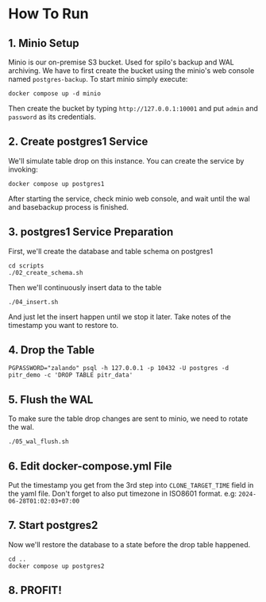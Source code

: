 # How To Run

## 1. Minio Setup
Minio is our on-premise S3 bucket. Used for spilo's backup and WAL archiving.
We have to first create the bucket using the minio's web console named `postgres-backup`.
To start minio simply execute:
```shell
docker compose up -d minio
```
Then create the bucket by typing `http://127.0.0.1:10001` and put `admin` and `password` as its
credentials.

## 2. Create postgres1 Service
We'll simulate table drop on this instance. You can create the service by invoking:
```shell
docker compose up postgres1
```
After starting the service, check minio web console, and wait until the wal and basebackup
process is finished.

## 3. postgres1 Service Preparation
First, we'll create the database and table schema on postgres1
```shell
cd scripts
./02_create_schema.sh
```
Then we'll continuously insert data to the table
```shell
./04_insert.sh
```
And just let the insert happen until we stop it later. Take notes of the timestamp you want to restore to.

## 4. Drop the Table
```shell
PGPASSWORD="zalando" psql -h 127.0.0.1 -p 10432 -U postgres -d pitr_demo -c 'DROP TABLE pitr_data'
```

## 5. Flush the WAL
To make sure the table drop changes are sent to minio, we need to rotate the wal.
```shell
./05_wal_flush.sh
```

## 6. Edit docker-compose.yml File
Put the timestamp you get from the 3rd step into `CLONE_TARGET_TIME` field in the yaml file.
Don't forget to also put timezone in ISO8601 format. e.g: `2024-06-28T01:02:03+07:00`

## 7. Start postgres2
Now we'll restore the database to a state before the drop table happened.
```shell
cd ..
docker compose up postgres2
```

## 8. PROFIT!